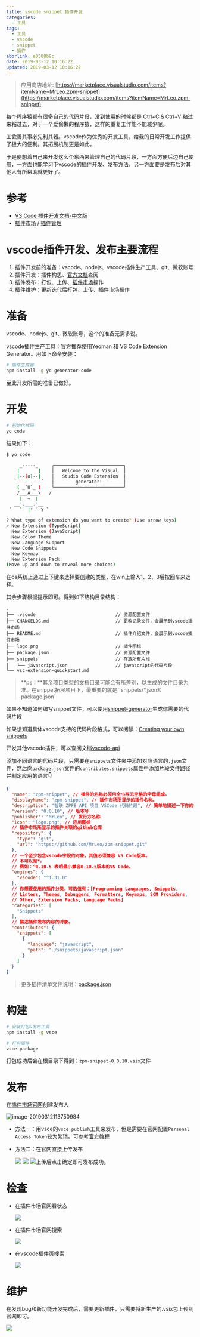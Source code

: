 ```yaml
---
title: vscode snippet 插件开发
categories:
  - 工具
tags:
  - 工具
  - vscode
  - snippet
  - 插件
abbrlink: a0508b9c
date: 2019-03-12 10:16:22
updated: 2019-03-12 10:16:22
---
```




> 应用商店地址: [https://marketplace.visualstudio.com/items?itemName=MrLeo.zpm-snippet](https://marketplace.visualstudio.com/items?itemName=MrLeo.zpm-snippet)



每个程序猿都有很多自己的代码片段，没到使用的时候都是 Ctrl+C & Ctrl+V 粘过来粘过去，对于一个爱偷懒的程序猿，这样的重复工作能不能减少呢。

工欲善其事必先利其器。vscode作为优秀的开发工具，给我的日常开发工作提供了极大的便利。其拓展机制更是如此。

于是便想着自己来开发这么个东西来管理自己的代码片段，一方面方便后边自己使用，一方面也能学习下vscode的插件开发、发布方法，另一方面要是发布后对其他人有所帮助就更好了。



# 参考

- [VS Code 插件开发文档-中文版](https://liiked.github.io/VS-Code-Extension-Doc-ZH/#/)
- [插件市场](https://marketplace.visualstudio.com/) / [插件管理](https://marketplace.visualstudio.com/manage)



<!--more-->

# vscode插件开发、发布主要流程

1. 插件开发前的准备：vscode、nodejs、vscode插件生产工具、git、微软账号
2. 插件开发：插件构思、[官方文档](https://code.visualstudio.com/api/get-started/your-first-extension)查阅
3. 插件发布：打包、上传、[插件市场](https://marketplace.visualstudio.com/)操作
4. 插件维护：更新迭代后打包、上传、[插件市场](https://marketplace.visualstudio.com/)操作



# 准备

vscode、nodejs、git、微软账号，这个的准备无需多说。

vscode插件生产工具：[官方推荐](https://code.visualstudio.com/api/get-started/your-first-extension)使用Yeoman 和 VS Code Extension Generator。用如下命令安装：

```bash
# 插件生成器
npm install -g yo generator-code
```

至此开发所需的准备已做好。



# 开发

```bash
# 初始化代码
yo code
```

结果如下：

```bash
$ yo code

     _-----_     ╭──────────────────────────╮
    |       |    │   Welcome to the Visual  │
    |--(o)--|    │   Studio Code Extension  │
   `---------´   │        generator!        │
    ( _´U`_ )    ╰──────────────────────────╯
    /___A___\   /
     |  ~  |
   __'.___.'__
 ´   `  |° ´ Y `

? What type of extension do you want to create? (Use arrow keys)
> New Extension (TypeScript)
  New Extension (JavaScript)
  New Color Theme
  New Language Support
  New Code Snippets
  New Keymap
  New Extension Pack
(Move up and down to reveal more choices)
```

在os系统上通过上下键来选择要创建的类型，在win上输入1、2、3后按回车来选择。

其余步骤根据提示即可。得到如下结构目录结构：

```
.
├── .vscode                              // 资源配置文件
├── CHANGELOG.md                         // 更改记录文件，会展示到vscode插件市场
├── README.md                            // 插件介绍文件，会展示到vscode插件市场
├── logo.png                             // 插件图标
├── package.json                         // 资源配置文件
├── snippets                             // 存放所有片段
│   └── javascript.json                  // javascript的代码片段
└── vsc-extension-quickstart.md
```

> **ps：**其余项目类型的文档目录可能会有所差别，以生成的文件目录为准。在snippet拓展项目下，最重要的就是``snippets/*.json`和`package.json`

如果不知道如何编写snippet文件，可以使用[snippet-generator](https://snippet-generator.app/)生成你需要的代码片段

如果想知道具体vscode支持的代码片段格式，可以阅读：[Creating your own snippets](https://code.visualstudio.com/docs/editor/userdefinedsnippets)

开发其他vscode插件，可以查阅文档[vscode-api](https://code.visualstudio.com/api/references/vscode-api)



添加不同语言的代码片段，只需要在`snippets`文件夹中添加对应语言的`.json`文件，然后向`package.json`文件的`contributes.snippets`属性中添加片段文件路径并制定应用的语言👇

```json
{
  "name": "zpm-snippet", // 插件的名称必须用全小写无空格的字母组成。
  "displayName": "zpm-snippet", // 插件市场所显示的插件名称。
  "description": "智联 ZPFE API 项目 VSCode 代码片段", // 简单地描述一下你的插件是做什么的。
  "version": "0.0.10", // 版本号
  "publisher": "MrLeo", // 发行方名称
  "icon": "logo.png", // 应用图标
  // 插件市场所显示的插件关联的github仓库
  "repository": {
    "type": "git",
    "url": "https://github.com/MrLeo/zpm-snippet.git"
  },
  // 一个至少包含vscode字段的对象，其值必须兼容 VS Code版本。
  // 不可以是*。
  // 例如：^0.10.5 表明最小兼容0.10.5版本的VS Code。
  "engines": {
    "vscode": "^1.31.0"
  },
  // 你想要使用的插件分类，可选值有：[Programming Languages, Snippets, 
  // Linters, Themes, Debuggers, Formatters, Keymaps, SCM Providers, 
  // Other, Extension Packs, Language Packs]
  "categories": [
    "Snippets"
  ],
  // 描述插件发布内容的对象。
  "contributes": {
    "snippets": [
      {
        "language": "javascript",
        "path": "./snippets/javascript.json"
      }
    ]
  }
}
```

> 更多插件清单文件说明：[package.json](https://liiked.github.io/VS-Code-Extension-Doc-ZH/#/extensibility-reference/extension-manifest)



# 构建

```bash
# 安装打包&发布工具
npm install -g vsce

# 打包插件
vsce package
```

打包成功后会在根目录下得到：`zpm-snippet-0.0.10.vsix`文件



# 发布

在[插件市场官网](https://marketplace.visualstudio.com/manage/publishers/)创建发布人

![image-20190312113750984](https://ws2.sinaimg.cn/large/006tKfTcly1g0zuxvhq1rj30y107zmy9.jpg)

- 方法一：用vsce的`vsce publish`工具来发布，但是需要在官网配置`Personal Access Token`较为繁琐。可参考[官方教程](https://code.visualstudio.com/api/working-with-extensions/publishing-extension)

- 方法二：在官网直接上传发布

  ![](https://ws4.sinaimg.cn/large/006tKfTcly1g0zv5eor8hj30yg07dwg3.jpg)
  ![](https://ws1.sinaimg.cn/large/006tKfTcly1g0zv4jpijaj30xs07imxd.jpg)
  ![](https://ws3.sinaimg.cn/large/006tKfTcly1g0zv5qseo2j30wx0gc3zq.jpg)上传后点击确定即可发布成功。



# 检查

- 在插件市场官网看状态

  ![](https://ws1.sinaimg.cn/large/006tKfTcly1g0zv8cg750j30x107x3yz.jpg)

- 在插件市场官网搜索

  ![](https://ws2.sinaimg.cn/large/006tKfTcly1g0zv8eai49j30x70cptaf.jpg)

- 在vscode插件页搜索

  ![](https://ws1.sinaimg.cn/large/006tKfTcly1g0zv8h3w76j30yg0f5ab4.jpg)



# 维护

在发现bug和新功能开发完成后，需要更新插件，只需要将新生产的.vsix包上传到官网即可。

![](https://ws1.sinaimg.cn/large/006tKfTcly1g0zv9v8qcwj30yb0bmdgi.jpg)

